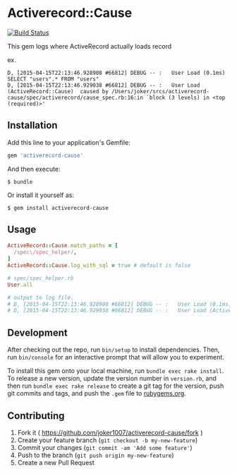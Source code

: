 # Activerecord::Cause
[![Build Status](https://travis-ci.org/joker1007/activerecord-cause.svg?branch=master)](https://travis-ci.org/joker1007/activerecord-cause)

This gem logs where ActiveRecord actually loads record

ex.
```
D, [2015-04-15T22:13:46.928908 #66812] DEBUG -- :   User Load (0.1ms)  SELECT "users".* FROM "users"
D, [2015-04-15T22:13:46.929038 #66812] DEBUG -- :   User Load (ActiveRecord::Cause)  caused by /Users/joker/srcs/activerecord-cause/spec/activerecord/cause_spec.rb:16:in `block (3 levels) in <top (required)>'
```

## Installation

Add this line to your application's Gemfile:

```ruby
gem 'activerecord-cause'
```

And then execute:

    $ bundle

Or install it yourself as:

    $ gem install activerecord-cause

## Usage

```ruby
ActiveRecord::Cause.match_paths = [
  /spec\/spec_helper/,
]
ActiveRecord::Cause.log_with_sql = true # default is false
```
```ruby
# spec/spec_helper.rb
User.all

# output to log file.
# D, [2015-04-15T22:13:46.928908 #66812] DEBUG -- :   User Load (0.1ms)  SELECT "users".* FROM "users"
# D, [2015-04-15T22:13:46.929038 #66812] DEBUG -- :   User Load (ActiveRecord::Cause)  SELECT "users".* FROM "users" caused by /Users/joker/srcs/activerecord-cause/spec/activerecord/cause_spec.rb:16:in `block (3 levels) in <top (required)>'
```


## Development

After checking out the repo, run `bin/setup` to install dependencies. Then, run `bin/console` for an interactive prompt that will allow you to experiment.

To install this gem onto your local machine, run `bundle exec rake install`. To release a new version, update the version number in `version.rb`, and then run `bundle exec rake release` to create a git tag for the version, push git commits and tags, and push the `.gem` file to [rubygems.org](https://rubygems.org).

## Contributing

1. Fork it ( https://github.com/joker1007/activerecord-cause/fork )
2. Create your feature branch (`git checkout -b my-new-feature`)
3. Commit your changes (`git commit -am 'Add some feature'`)
4. Push to the branch (`git push origin my-new-feature`)
5. Create a new Pull Request
